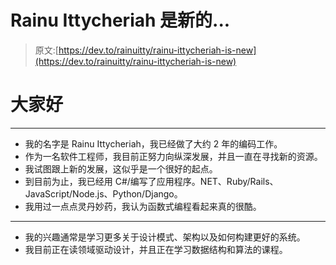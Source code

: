 # Rainu Ittycheriah 是新的...

> 原文:[https://dev.to/rainuitty/rainu-ittycheriah-is-new](https://dev.to/rainuitty/rainu-ittycheriah-is-new)

# 大家好

* * *

*   我的名字是 Rainu Ittycheriah，我已经做了大约 2 年的编码工作。
*   作为一名软件工程师，我目前正努力向纵深发展，并且一直在寻找新的资源。
*   我试图跟上新的发展，这似乎是一个很好的起点。
*   到目前为止，我已经用 C#/编写了应用程序。NET、Ruby/Rails、JavaScript/Node.js、Python/Django。
*   我用过一点点灵丹妙药，我认为函数式编程看起来真的很酷。

* * *

*   我的兴趣通常是学习更多关于设计模式、架构以及如何构建更好的系统。
*   我目前正在读领域驱动设计，并且正在学习数据结构和算法的课程。